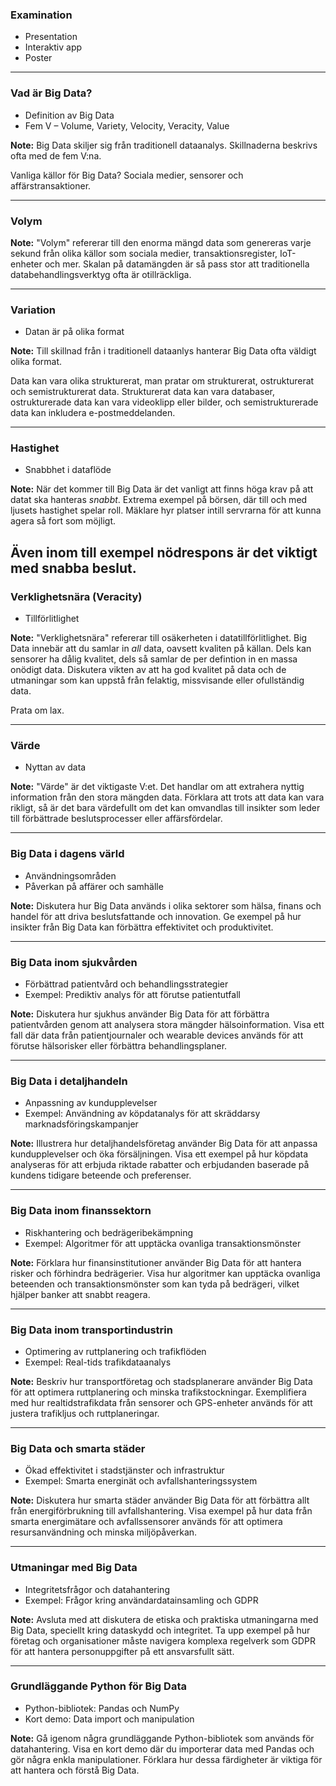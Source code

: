 ### Examination

- Presentation
- Interaktiv app
- Poster

---

### Vad är Big Data?
- Definition av Big Data
- Fem V – Volume, Variety, Velocity, Veracity, Value

**Note:**
Big Data skiljer sig från traditionell dataanalys. Skillnaderna beskrivs ofta med de fem V:na.

Vanliga källor för Big Data? Sociala medier, sensorer och affärstransaktioner.

---

### Volym

**Note:**
"Volym" refererar till den enorma mängd data som genereras varje sekund från olika källor som sociala medier, transaktionsregister, IoT-enheter och mer. Skalan på datamängden är så pass stor att traditionella databehandlingsverktyg ofta är otillräckliga.

---

### Variation
- Datan är på olika format

**Note:**
Till skillnad från i traditionell dataanlys hanterar Big Data ofta väldigt olika format. 

Data kan vara olika strukturerat, man pratar om strukturerat, ostrukturerat och semistrukturerat data. Strukturerat data kan vara databaser, ostrukturerade data kan vara videoklipp eller bilder, och semistrukturerade data kan inkludera e-postmeddelanden.

---

### Hastighet
- Snabbhet i dataflöde

**Note:**
När det kommer till Big Data är det vanligt att finns höga krav på att datat ska hanteras *snabbt*. Extrema exempel på börsen, där till och med ljusets hastighet spelar roll. Mäklare hyr platser intill servrarna för att kunna agera så fort som möjligt.

Även inom till exempel nödrespons är det viktigt med snabba beslut.
---

### Verklighetsnära (Veracity)
- Tillförlitlighet

**Note:**
"Verklighetsnära" refererar till osäkerheten i datatillförlitlighet. Big Data innebär att du samlar in *all* data, oavsett kvaliten på källan. Dels kan sensorer ha dålig kvalitet, dels så samlar de per defintion in en massa onödigt data. Diskutera vikten av att ha god kvalitet på data och de utmaningar som kan uppstå från felaktig, missvisande eller ofullständig data.

Prata om lax.

---

### Värde
- Nyttan av data

**Note:**
"Värde" är det viktigaste V:et. Det handlar om att extrahera nyttig information från den stora mängden data. Förklara att trots att data kan vara rikligt, så är det bara värdefullt om det kan omvandlas till insikter som leder till förbättrade beslutsprocesser eller affärsfördelar.

---

### Big Data i dagens värld
- Användningsområden
- Påverkan på affärer och samhälle

**Note:**
Diskutera hur Big Data används i olika sektorer som hälsa, finans och handel för att driva beslutsfattande och innovation. Ge exempel på hur insikter från Big Data kan förbättra effektivitet och produktivitet.

---

### Big Data inom sjukvården
- Förbättrad patientvård och behandlingsstrategier
- Exempel: Prediktiv analys för att förutse patientutfall

**Note:**
Diskutera hur sjukhus använder Big Data för att förbättra patientvården genom att analysera stora mängder hälsoinformation. Visa ett fall där data från patientjournaler och wearable devices används för att förutse hälsorisker eller förbättra behandlingsplaner.

---

### Big Data i detaljhandeln
- Anpassning av kundupplevelser
- Exempel: Användning av köpdatanalys för att skräddarsy marknadsföringskampanjer

**Note:**
Illustrera hur detaljhandelsföretag använder Big Data för att anpassa kundupplevelser och öka försäljningen. Visa ett exempel på hur köpdata analyseras för att erbjuda riktade rabatter och erbjudanden baserade på kundens tidigare beteende och preferenser.

---

### Big Data inom finanssektorn
- Riskhantering och bedrägeribekämpning
- Exempel: Algoritmer för att upptäcka ovanliga transaktionsmönster

**Note:**
Förklara hur finansinstitutioner använder Big Data för att hantera risker och förhindra bedrägerier. Visa hur algoritmer kan upptäcka ovanliga beteenden och transaktionsmönster som kan tyda på bedrägeri, vilket hjälper banker att snabbt reagera.

---

### Big Data inom transportindustrin
- Optimering av ruttplanering och trafikflöden
- Exempel: Real-tids trafikdataanalys

**Note:**
Beskriv hur transportföretag och stadsplanerare använder Big Data för att optimera ruttplanering och minska trafikstockningar. Exemplifiera med hur realtidstrafikdata från sensorer och GPS-enheter används för att justera trafikljus och ruttplaneringar.

---

### Big Data och smarta städer
- Ökad effektivitet i stadstjänster och infrastruktur
- Exempel: Smarta energinät och avfallshanteringssystem

**Note:**
Diskutera hur smarta städer använder Big Data för att förbättra allt från energiförbrukning till avfallshantering. Visa exempel på hur data från smarta energimätare och avfallssensorer används för att optimera resursanvändning och minska miljöpåverkan.

---

### Utmaningar med Big Data
- Integritetsfrågor och datahantering
- Exempel: Frågor kring användardatainsamling och GDPR

**Note:**
Avsluta med att diskutera de etiska och praktiska utmaningarna med Big Data, speciellt kring dataskydd och integritet. Ta upp exempel på hur företag och organisationer måste navigera komplexa regelverk som GDPR för att hantera personuppgifter på ett ansvarsfullt sätt.

---

### Grundläggande Python för Big Data
- Python-bibliotek: Pandas och NumPy
- Kort demo: Data import och manipulation

**Note:**
Gå igenom några grundläggande Python-bibliotek som används för datahantering. Visa en kort demo där du importerar data med Pandas och gör några enkla manipulationer. Förklara hur dessa färdigheter är viktiga för att hantera och förstå Big Data.

